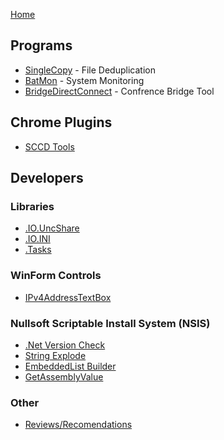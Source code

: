[Home](https://vshed.us)

## Programs
 * [SingleCopy](https://vshed.us/SingleCopy) - File Deduplication
 * [BatMon](https://vshed.us/BatMon) - System Monitoring
 * [BridgeDirectConnect](https://vshed.us/BridgeDirectConnect) - Confrence Bridge Tool

## Chrome Plugins
 * [SCCD Tools](https://vshed.us/SCCD-Tools)

## Developers

### Libraries
 * [.IO.UncShare](https://vshed.us/vshed.IO.UncShare)
 * [.IO.INI](https://vshed.us/INI_File_Tools)
 * [.Tasks](https://vshed.us/vshed.Tasks)

### WinForm Controls
 * [IPv4AddressTextBox](https://github.com/iwih/IPv4AddressTextBox)

### Nullsoft Scriptable Install System (NSIS)
 * [.Net Version Check](https://vshed.us/NSIS_DotNetVersion)
 * [String Explode](https://vshed.us/NSIS_strExplode)
 * [EmbeddedList Builder](https://vshed.us/BuildEventTools#nsisembeddedlistbuilder)
 * [GetAssemblyValue](https://vshed.us/BuildEventTools#getassemblyvalue)

### Other
 * [Reviews/Recomendations](https://vshed.us/reviews)
